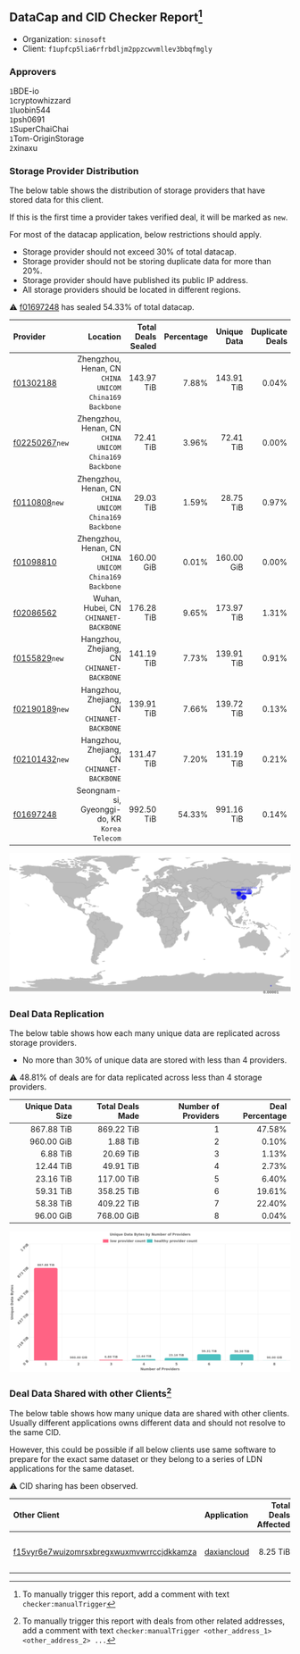 ## DataCap and CID Checker Report[^1]
 - Organization: `sinosoft`
 - Client: `f1upfcp5lia6rfrbdljm2ppzcwvmllev3bbqfmgly`
### Approvers
`1`BDE-io<br/>`1`cryptowhizzard<br/>`1`luobin544<br/>`1`psh0691<br/>`1`SuperChaiChai<br/>`1`Tom-OriginStorage<br/>`2`xinaxu

### Storage Provider Distribution
The below table shows the distribution of storage providers that have stored data for this client.

If this is the first time a provider takes verified deal, it will be marked as `new`.

For most of the datacap application, below restrictions should apply.
 - Storage provider should not exceed 30% of total datacap.
 - Storage provider should not be storing duplicate data for more than 20%.
 - Storage provider should have published its public IP address.
 - All storage providers should be located in different regions.

⚠️ [f01697248](https://filfox.info/en/address/f01697248) has sealed 54.33% of total datacap.

| Provider                                                    |                                                  Location | Total Deals Sealed | Percentage | Unique Data | Duplicate Deals |
| :---------------------------------------------------------- | --------------------------------------------------------: | -----------------: | ---------: | ----------: | --------------: |
| [f01302188](https://filfox.info/en/address/f01302188)       | Zhengzhou, Henan, CN<br/>`CHINA UNICOM China169 Backbone` |         143.97 TiB |      7.88% |  143.91 TiB |           0.04% |
| [f02250267](https://filfox.info/en/address/f02250267)`new`  | Zhengzhou, Henan, CN<br/>`CHINA UNICOM China169 Backbone` |          72.41 TiB |      3.96% |   72.41 TiB |           0.00% |
| [f0110808](https://filfox.info/en/address/f0110808)`new`    | Zhengzhou, Henan, CN<br/>`CHINA UNICOM China169 Backbone` |          29.03 TiB |      1.59% |   28.75 TiB |           0.97% |
| [f01098810](https://filfox.info/en/address/f01098810)       | Zhengzhou, Henan, CN<br/>`CHINA UNICOM China169 Backbone` |         160.00 GiB |      0.01% |  160.00 GiB |           0.00% |
| [f02086562](https://filfox.info/en/address/f02086562)       |                  Wuhan, Hubei, CN<br/>`CHINANET-BACKBONE` |         176.28 TiB |      9.65% |  173.97 TiB |           1.31% |
| [f0155829](https://filfox.info/en/address/f0155829)`new`    |            Hangzhou, Zhejiang, CN<br/>`CHINANET-BACKBONE` |         141.19 TiB |      7.73% |  139.91 TiB |           0.91% |
| [f02190189](https://filfox.info/en/address/f02190189)`new`  |            Hangzhou, Zhejiang, CN<br/>`CHINANET-BACKBONE` |         139.91 TiB |      7.66% |  139.72 TiB |           0.13% |
| [f02101432](https://filfox.info/en/address/f02101432)`new`  |            Hangzhou, Zhejiang, CN<br/>`CHINANET-BACKBONE` |         131.47 TiB |      7.20% |  131.19 TiB |           0.21% |
| [f01697248](https://filfox.info/en/address/f01697248)       |          Seongnam-si, Gyeonggi-do, KR<br/>`Korea Telecom` |         992.50 TiB |     54.33% |  991.16 TiB |           0.14% |

<img src="https://raw.githubusercontent.com/data-preservation-programs/filplus-checker-assets/main/filecoin-project/filecoin-plus-large-datasets/issues/1366/1692721893483.png"/>

### Deal Data Replication
The below table shows how each many unique data are replicated across storage providers.

- No more than 30% of unique data are stored with less than 4 providers.

⚠️ 48.81% of deals are for data replicated across less than 4 storage providers.

| Unique Data Size | Total Deals Made | Number of Providers | Deal Percentage |
| ---------------: | ---------------: | ------------------: | --------------: |
|       867.88 TiB |       869.22 TiB |                   1 |          47.58% |
|       960.00 GiB |         1.88 TiB |                   2 |           0.10% |
|         6.88 TiB |        20.69 TiB |                   3 |           1.13% |
|        12.44 TiB |        49.91 TiB |                   4 |           2.73% |
|        23.16 TiB |       117.00 TiB |                   5 |           6.40% |
|        59.31 TiB |       358.25 TiB |                   6 |          19.61% |
|        58.38 TiB |       409.22 TiB |                   7 |          22.40% |
|        96.00 GiB |       768.00 GiB |                   8 |           0.04% |

<img src="https://raw.githubusercontent.com/data-preservation-programs/filplus-checker-assets/main/filecoin-project/filecoin-plus-large-datasets/issues/1366/1692721894212.png"/>

### Deal Data Shared with other Clients[^3]
The below table shows how many unique data are shared with other clients.
Usually different applications owns different data and should not resolve to the same CID.

However, this could be possible if all below clients use same software to prepare for the exact same dataset or they belong to a series of LDN applications for the same dataset.

⚠️ CID sharing has been observed.

| Other Client                                                                                                          | Application                                                                                 | Total Deals Affected | Unique CIDs | Approvers                                                             |
| :-------------------------------------------------------------------------------------------------------------------- | :------------------------------------------------------------------------------------------ | -------------------: | ----------: | :-------------------------------------------------------------------- |
| [f15vyr6e7wuizomrsxbregxwuxmvwrrccjdkkamza](https://filfox.info/en/address/f15vyr6e7wuizomrsxbregxwuxmvwrrccjdkkamza) | [daxiancloud](https://github.com/filecoin-project/filecoin-plus-large-datasets/issues/1346) |             8.25 TiB |         263 | `1`cryptowhizzard<br/>`1`luobin544<br/>`1`SuperChaiChai<br/>`1`xinaxu |

[^1]: To manually trigger this report, add a comment with text `checker:manualTrigger`

[^2]: Deals from those addresses are combined into this report as they are specified with `checker:manualTrigger`

[^3]: To manually trigger this report with deals from other related addresses, add a comment with text `checker:manualTrigger <other_address_1> <other_address_2> ...`
